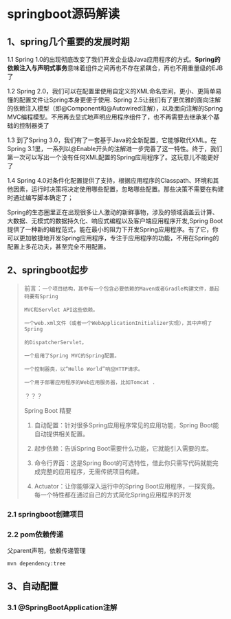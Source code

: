 # springboot源码解读

## 1、spring几个重要的发展时期

1.1 Spring 1.0的出现彻底改变了我们开发企业级Java应用程序的方式。**Spring的依赖注入与声明式事务**意味着组件之间再也不存在紧耦合，再也不用重量级的EJB了

1.2 Spring 2.0，我们可以在配置里使用自定义的XML命名空间，更小、更简单易懂的配置文件让Spring本身更便于使用. Spring 2.5让我们有了更优雅的面向注解的依赖注入模型（即@Component和@Autowired注解），以及面向注解的Spring MVC编程模型。不用再去显式地声明应用程序组件了，也不再需要去继承某个基础的控制器类了

1.3 到了Spring 3.0，我们有了一套基于Java的全新配置，它能够取代XML。在Spring 3.1里，一系列以@Enable开头的注解进一步完善了这一特性。终于，我们第一次可以写出一个没有任何XML配置的Spring应用程序了。这玩意儿不能更好了

1.4 Spring 4.0对条件化配置提供了支持，根据应用程序的Classpath、环境和其他因素，运行时决策将决定使用哪些配置，忽略哪些配置。那些决策不需要在构建时通过编写脚本确定了；

Spring的生态圈里正在出现很多让人激动的新鲜事物，涉及的领域涵盖云计算、大数据、无模式的数据持久化、响应式编程以及客户端应用程序开发,Spring Boot提供了一种新的编程范式，能在最小的阻力下开发Spring应用程序。有了它，你可以更加敏捷地开发Spring应用程序，专注于应用程序的功能，不用在Spring的配置上多花功夫，甚至完全不用配置。

## 2、springboot起步

>  前言：`一个项目结构，其中有一个包含必要依赖的Maven或者Gradle构建文件，最起码要有Spring`
>
> `MVC和Servlet API这些依赖。`
>
>  `一个web.xml文件（或者一个WebApplicationInitializer实现），其中声明了Spring`
>
> `的DispatcherServlet。`
>
> `一个启用了Spring MVC的Spring配置。`
>
>  `一个控制器类，以“Hello World”响应HTTP请求。`
>
>  `一个用于部署应用程序的Web应用服务器，比如Tomcat .`
>
> ？？？
>
> Spring Boot 精要
>
> 1.  自动配置：针对很多Spring应用程序常见的应用功能，Spring Boot能自动提供相关配置。
>
> 2.  起步依赖：告诉Spring Boot需要什么功能，它就能引入需要的库。
>
> 3.  命令行界面：这是Spring Boot的可选特性，借此你只需写代码就能完成完整的应用程序，无需传统项目构建。
>
> 4.  Actuator：让你能够深入运行中的Spring Boot应用程序，一探究竟。每一个特性都在通过自己的方式简化Spring应用程序的开发
>
>    

### 2.1 springboot创建项目

### 2.2 pom依赖传递

父parent声明，依赖传递管理

```
mvn dependency:tree
```



## 3、自动配置

### 3.1 @SpringBootApplication注解

